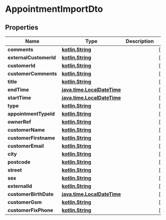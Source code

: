# AppointmentImportDto

## Properties
Name | Type | Description | Notes
------------ | ------------- | ------------- | -------------
**comments** | [**kotlin.String**](.md) |  |  [optional]
**externalCustomerId** | [**kotlin.String**](.md) |  |  [optional]
**customerId** | [**kotlin.String**](.md) |  |  [optional]
**customerComments** | [**kotlin.String**](.md) |  |  [optional]
**title** | [**kotlin.String**](.md) |  |  [optional]
**endTime** | [**java.time.LocalDateTime**](java.time.LocalDateTime.md) |  |  [optional]
**startTime** | [**java.time.LocalDateTime**](java.time.LocalDateTime.md) |  |  [optional]
**type** | [**kotlin.String**](.md) |  |  [optional]
**appointmentTypeId** | [**kotlin.String**](.md) |  |  [optional]
**ownerRef** | [**kotlin.String**](.md) |  |  [optional]
**customerName** | [**kotlin.String**](.md) |  |  [optional]
**customerFirstname** | [**kotlin.String**](.md) |  |  [optional]
**customerEmail** | [**kotlin.String**](.md) |  |  [optional]
**city** | [**kotlin.String**](.md) |  |  [optional]
**postcode** | [**kotlin.String**](.md) |  |  [optional]
**street** | [**kotlin.String**](.md) |  |  [optional]
**sex** | [**kotlin.String**](.md) |  |  [optional]
**externalId** | [**kotlin.String**](.md) |  |  [optional]
**customerBirthDate** | [**java.time.LocalDateTime**](java.time.LocalDateTime.md) |  |  [optional]
**customerGsm** | [**kotlin.String**](.md) |  |  [optional]
**customerFixPhone** | [**kotlin.String**](.md) |  |  [optional]
